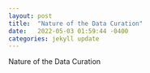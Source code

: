 ```yaml
---
layout: post
title:  "Nature of the Data Curation"
date:   2022-05-03 01:59:44 -0400
categories: jekyll update
---
```

Nature of the Data Curation
